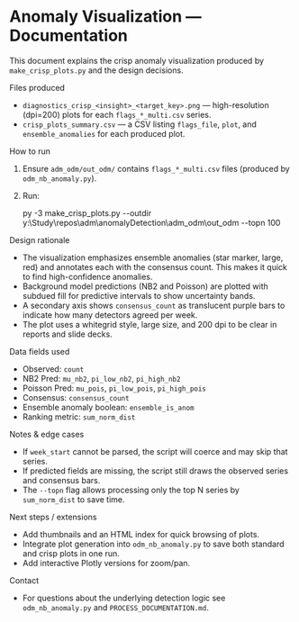 # Anomaly Visualization — Documentation

This document explains the crisp anomaly visualization produced by `make_crisp_plots.py` and the design decisions.

Files produced
- `diagnostics_crisp_<insight>_<target_key>.png` — high-resolution (dpi=200) plots for each `flags_*_multi.csv` series.
- `crisp_plots_summary.csv` — a CSV listing `flags_file`, `plot`, and `ensemble_anomalies` for each produced plot.

How to run
1. Ensure `adm_odm/out_odm/` contains `flags_*_multi.csv` files (produced by `odm_nb_anomaly.py`).
2. Run:

   py -3 make_crisp_plots.py --outdir y:\Study\repos\adm\anomalyDetection\adm_odm\out_odm --topn 100

Design rationale
- The visualization emphasizes ensemble anomalies (star marker, large, red) and annotates each with the consensus count. This makes it quick to find high-confidence anomalies.
- Background model predictions (NB2 and Poisson) are plotted with subdued fill for predictive intervals to show uncertainty bands.
- A secondary axis shows `consensus_count` as translucent purple bars to indicate how many detectors agreed per week.
- The plot uses a whitegrid style, large size, and 200 dpi to be clear in reports and slide decks.

Data fields used
- Observed: `count`
- NB2 Pred: `mu_nb2`, `pi_low_nb2`, `pi_high_nb2`
- Poisson Pred: `mu_pois`, `pi_low_pois`, `pi_high_pois`
- Consensus: `consensus_count`
- Ensemble anomaly boolean: `ensemble_is_anom`
- Ranking metric: `sum_norm_dist`

Notes & edge cases
- If `week_start` cannot be parsed, the script will coerce and may skip that series.
- If predicted fields are missing, the script still draws the observed series and consensus bars.
- The `--topn` flag allows processing only the top N series by `sum_norm_dist` to save time.

Next steps / extensions
- Add thumbnails and an HTML index for quick browsing of plots.
- Integrate plot generation into `odm_nb_anomaly.py` to save both standard and crisp plots in one run.
- Add interactive Plotly versions for zoom/pan.

Contact
- For questions about the underlying detection logic see `odm_nb_anomaly.py` and `PROCESS_DOCUMENTATION.md`.
